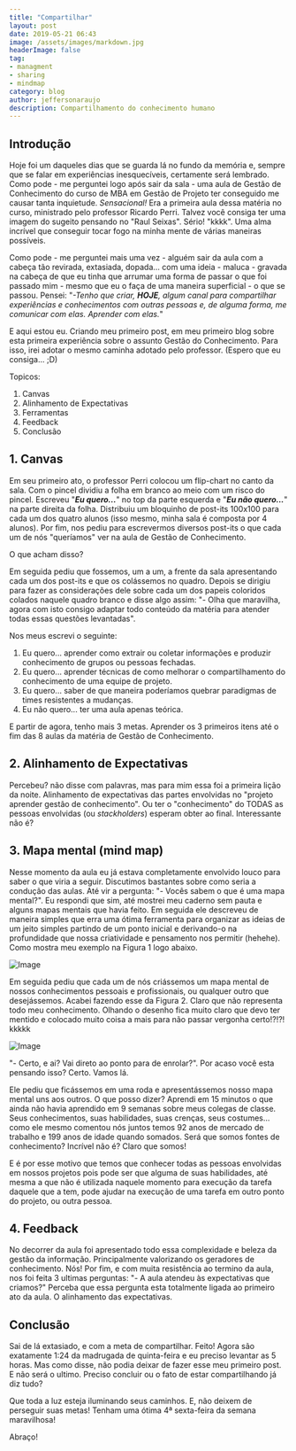 ```yaml
---
title: "Compartilhar"
layout: post
date: 2019-05-21 06:43
image: /assets/images/markdown.jpg
headerImage: false
tag:
- managment
- sharing
- mindmap
category: blog
author: jeffersonaraujo
description: Compartilhamento do conhecimento humano
---
```


## Introdução

Hoje foi um daqueles dias que se guarda lá no fundo da memória e, sempre que se falar em 
experiências inesquecíveis, certamente será lembrado. Como pode - me perguntei logo após sair 
da sala - uma aula de Gestão de Conhecimento do curso de MBA em Gestão de Projeto ter 
conseguido me causar tanta inquietude. _Sensacional!_ Era a primeira aula dessa matéria no 
curso, ministrado pelo professor Ricardo Perri. Talvez você consiga ter uma imagem do sugeito pensando no "Raul Seixas". Sério! "kkkk". Uma alma incrível que conseguir tocar fogo na minha mente de várias maneiras possíveis. 

Como pode - me perguntei mais uma vez - alguém sair da aula com a cabeça tão revirada, 
extasiada, dopada... com uma ideia - maluca - gravada na cabeça de que eu tinha que arrumar uma 
forma de passar o que foi passado mim - mesmo que eu o faça de uma maneira superficial - o que 
se passou. Pensei: "_-Tenho que criar, **HOJE**, algum canal para compartilhar experiências e 
conhecimentos com outras pessoas e, de alguma forma, me comunicar com elas. Aprender com 
elas._"

E aqui estou eu. Criando meu primeiro post, em meu primeiro blog sobre esta primeira 
experiência sobre o assunto Gestão do Conhecimento. Para isso, irei adotar o mesmo caminha 
adotado pelo professor. (Espero que eu consiga... ;D)

Topicos:
1. Canvas
2. Alinhamento de Expectativas
3. Ferramentas
4. Feedback
5. Conclusão


## 1. Canvas
Em seu primeiro ato, o professor Perri colocou um flip-chart no canto da sala. Com o pincel 
dividiu a folha em branco ao meio com um risco do pincel. Escreveu "**_Eu quero..._**" no top 
da parte esquerda e "**_Eu não quero..._**" na parte direita da folha. Distribuiu um bloquinho 
de post-its 100x100 para cada um dos quatro alunos (isso mesmo, minha sala é composta por 4 
alunos). Por fim, nos pediu para escrevermos diversos post-its o que cada um de nós "queríamos" 
ver na aula de Gestão de Conhecimento.

O que acham disso? 

Em seguida pediu que fossemos, um a um, a frente da sala apresentando cada um dos post-its e 
que os colássemos no quadro. Depois se dirigiu para fazer as considerações dele sobre cada um 
dos papeis coloridos colados naquele quadro branco e disse algo assim: "- Olha que maravilha, 
agora com isto consigo adaptar todo conteúdo da matéria para atender todas essas questões 
levantadas". 

Nos meus escrevi o seguinte:

1. Eu quero... aprender como extrair ou coletar informações e produzir conhecimento de grupos 
ou pessoas fechadas.
2. Eu quero... aprender técnicas de como melhorar o compartilhamento do conhecimento de uma 
equipe de projeto.
3. Eu quero... saber de que maneira poderíamos quebrar paradigmas de times resistentes a 
mudanças.
4. Eu não quero... ter uma aula apenas teórica.

E partir de agora, tenho mais 3 metas. Aprender os 3 primeiros itens até o fim das 8 aulas da 
matéria de Gestão de Conhecimento.

## 2. Alinhamento de Expectativas
Percebeu? não disse com palavras, mas para mim essa foi a primeira lição da noite. 
Alinhamento de expectativas das partes envolvidas no "projeto aprender gestão de conhecimento". 
Ou ter o "conhecimento" do TODAS as pessoas envolvidas (ou _stackholders_) esperam obter ao 
final. Interessante não é?

## 3. Mapa mental (mind map)

Nesse momento da aula eu já estava completamente envolvido louco para saber o que viria a 
seguir. Discutimos bastantes sobre como seria a condução das aulas. Até vir a pergunta: "- 
Vocês sabem o que é uma mapa mental?". Eu respondi que sim, até mostrei meu caderno sem pauta e 
alguns mapas mentais que havia feito. Em seguida ele descreveu de maneira simples que erra uma 
ótima ferramenta para organizar as ideias de um jeito simples partindo de um ponto inicial e 
derivando-o na profundidade que nossa criatividade e pensamento nos permitir (hehehe). Como 
mostra meu exemplo na Figura 1 logo abaixo.

![Image](src)

Em seguida pediu que cada um de nós criássemos um mapa mental de nossos conhecimentos pessoais 
e profissionais, ou qualquer outro que desejássemos. Acabei fazendo esse da Figura 2. Claro que 
não representa todo meu conhecimento. Olhando o desenho fica muito claro que devo ter mentido e 
colocado muito coisa a mais para não passar vergonha certo!?!?! kkkkk

![Image](src)

"- Certo, e ai? Vai direto ao ponto para de enrolar?". Por acaso você esta pensando isso? 
Certo. Vamos lá.

Ele pediu que ficássemos em uma roda e apresentássemos nosso mapa mental uns aos outros. O que 
posso dizer? Aprendi em 15 minutos o que ainda não havia aprendido em 9 semanas sobre meus 
colegas de classe. Seus conhecimentos, suas habilidades, suas crenças, seus costumes... como 
ele mesmo comentou nós juntos temos 92 anos de mercado de trabalho e 199 anos de idade quando 
somados. Será que somos fontes de conhecimento? Incrível não é? Claro que somos! 

E é por esse motivo que temos que conhecer todas as pessoas envolvidas em nossos projetos pois 
pode ser que alguma de suas habilidades, até mesma a que não é utilizada naquele momento para 
execução da tarefa daquele que a tem, pode ajudar na execução de uma tarefa em outro ponto do 
projeto, ou outra pessoa.

## 4. Feedback

No decorrer da aula foi apresentado todo essa complexidade e beleza da gestão da informação. 
Principalmente valorizando os geradores de conhecimento. Nós! 
Por fim, e com muita resistência ao termino da aula, nos foi feita 3 ultimas perguntas: "- A 
aula atendeu às expectativas que criamos?"
Perceba que essa pergunta esta totalmente ligada ao primeiro ato da aula. O alinhamento das 
expectativas.


## Conclusão
Sai de lá extasiado, e com a meta de compartilhar. Feito!
Agora são exatamente 1:24 da madrugada de quinta-feira e eu preciso levantar as 5 horas. Mas 
como disse, não podia deixar de fazer esse meu primeiro post. E não será o ultimo. Preciso concluir ou o fato de estar compartilhando já diz tudo?


Que toda a luz esteja iluminando seus caminhos.
E, não deixem de perseguir suas metas!
Tenham uma ótima 4ª sexta-feira da semana maravilhosa!

Abraço!

